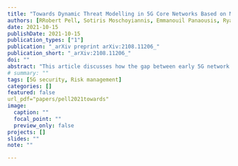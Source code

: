 ```yaml
---
title: "Towards Dynamic Threat Modelling in 5G Core Networks Based on MITRE ATT&CK"
authors: [RRobert Pell, Sotiris Moschoyiannis, Emmanouil Panaousis, Ryan Heartfield]
date: 2021-10-15
publishDate: 2021-10-15
publication_types: ["1"]
publication: "_arXiv preprint arXiv:2108.11206_"
publication_short: "_arXiv:2108.11206_"
doi: ""
abstract: "This article discusses how the gap between early 5G network threat assessments and an adversarial Tactics, Techniques, Procedures (TTPs) knowledge base for future use in the MITRE ATT&CK threat modelling framework can be bridged. We identify knowledge gaps in the existing framework for key 5G technology enablers such as SDN, NFV, and 5G specific signalling protocols of the core network. We adopt a pre-emptive approach to identifying adversarial techniques which can be used to launch attacks on the 5G core network (5GCN) and map these to its components. Using relevant 5G threat assessments along with industry reports, we study how the domain specific techniques can be employed by APTs in multi-stage attack scenarios based on historic telecommunication network attacks and motivation of APT groups. We emulate this mapping in a pre-emptive fashion to facilitate a rigorous cyber risk assessment, support intrusion detection, and design defences based on common APT TTPs in a 5GCN."
# summary: ""
tags: [5G security, Risk management]
categories: []
featured: false
url_pdf="papers/pell2021towards"
image:
  caption: ""
  focal_point: ""
  preview_only: false
projects: []
slides: ""
note: ""

---
```

